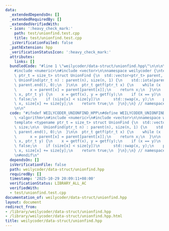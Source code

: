 ```yaml
---
data:
  _extendedDependsOn: []
  _extendedRequiredBy: []
  _extendedVerifiedWith:
  - icon: ':heavy_check_mark:'
    path: test/unionfind.test.cpp
    title: test/unionfind.test.cpp
  _isVerificationFailed: false
  _pathExtension: hpp
  _verificationStatusIcon: ':heavy_check_mark:'
  attributes:
    links: []
  bundledCode: "#line 1 \"weilycoder/data-struct/unionfind.hpp\"\n\n\n\n#include <algorithm>\n\
    #include <numeric>\n#include <vector>\n\nnamespace weilycoder {\ntemplate <typename\
    \ ptr_t = size_t> struct UnionFind {\n  std::vector<ptr_t> parent, size;\n\n \
    \ UnionFind(ptr_t n) : parent(n), size(n, 1) {\n    std::iota(parent.begin(),\
    \ parent.end(), 0);\n  }\n\n  ptr_t getf(ptr_t x) {\n    while (x != parent[x])\n\
    \      x = parent[x] = parent[parent[x]];\n    return x;\n  }\n\n  bool unite(ptr_t\
    \ x, ptr_t y) {\n    x = getf(x), y = getf(y);\n    if (x == y)\n      return\
    \ false;\n    if (size[x] < size[y])\n      std::swap(x, y);\n    parent[y] =\
    \ x, size[x] += size[y];\n    return true;\n  }\n};\n} // namespace weilycoder\n\
    \n\n"
  code: "#ifndef WEILYCODER_UNIONFIND_HPP\n#define WEILYCODER_UNIONFIND_HPP\n\n#include\
    \ <algorithm>\n#include <numeric>\n#include <vector>\n\nnamespace weilycoder {\n\
    template <typename ptr_t = size_t> struct UnionFind {\n  std::vector<ptr_t> parent,\
    \ size;\n\n  UnionFind(ptr_t n) : parent(n), size(n, 1) {\n    std::iota(parent.begin(),\
    \ parent.end(), 0);\n  }\n\n  ptr_t getf(ptr_t x) {\n    while (x != parent[x])\n\
    \      x = parent[x] = parent[parent[x]];\n    return x;\n  }\n\n  bool unite(ptr_t\
    \ x, ptr_t y) {\n    x = getf(x), y = getf(y);\n    if (x == y)\n      return\
    \ false;\n    if (size[x] < size[y])\n      std::swap(x, y);\n    parent[y] =\
    \ x, size[x] += size[y];\n    return true;\n  }\n};\n} // namespace weilycoder\n\
    \n#endif\n"
  dependsOn: []
  isVerificationFile: false
  path: weilycoder/data-struct/unionfind.hpp
  requiredBy: []
  timestamp: '2025-10-29 20:09:11+08:00'
  verificationStatus: LIBRARY_ALL_AC
  verifiedWith:
  - test/unionfind.test.cpp
documentation_of: weilycoder/data-struct/unionfind.hpp
layout: document
redirect_from:
- /library/weilycoder/data-struct/unionfind.hpp
- /library/weilycoder/data-struct/unionfind.hpp.html
title: weilycoder/data-struct/unionfind.hpp
---
```

